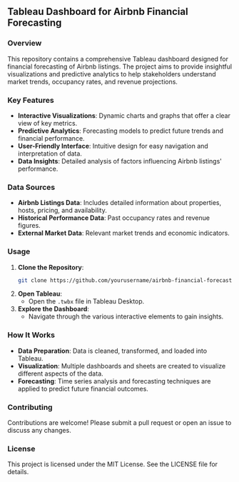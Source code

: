 
## Tableau Dashboard for Airbnb Financial Forecasting

### Overview
This repository contains a comprehensive Tableau dashboard designed for financial forecasting of Airbnb listings. The project aims to provide insightful visualizations and predictive analytics to help stakeholders understand market trends, occupancy rates, and revenue projections.

### Key Features
- **Interactive Visualizations**: Dynamic charts and graphs that offer a clear view of key metrics.
- **Predictive Analytics**: Forecasting models to predict future trends and financial performance.
- **User-Friendly Interface**: Intuitive design for easy navigation and interpretation of data.
- **Data Insights**: Detailed analysis of factors influencing Airbnb listings' performance.

### Data Sources
- **Airbnb Listings Data**: Includes detailed information about properties, hosts, pricing, and availability.
- **Historical Performance Data**: Past occupancy rates and revenue figures.
- **External Market Data**: Relevant market trends and economic indicators.

### Usage
1. **Clone the Repository**:
   ```sh
   git clone https://github.com/yourusername/airbnb-financial-forecasting-dashboard.git
   ```
2. **Open Tableau**:
   - Open the `.twbx` file in Tableau Desktop.
3. **Explore the Dashboard**:
   - Navigate through the various interactive elements to gain insights.

### How It Works
- **Data Preparation**: Data is cleaned, transformed, and loaded into Tableau.
- **Visualization**: Multiple dashboards and sheets are created to visualize different aspects of the data.
- **Forecasting**: Time series analysis and forecasting techniques are applied to predict future financial outcomes.

### Contributing
Contributions are welcome! Please submit a pull request or open an issue to discuss any changes.

### License
This project is licensed under the MIT License. See the LICENSE file for details.

